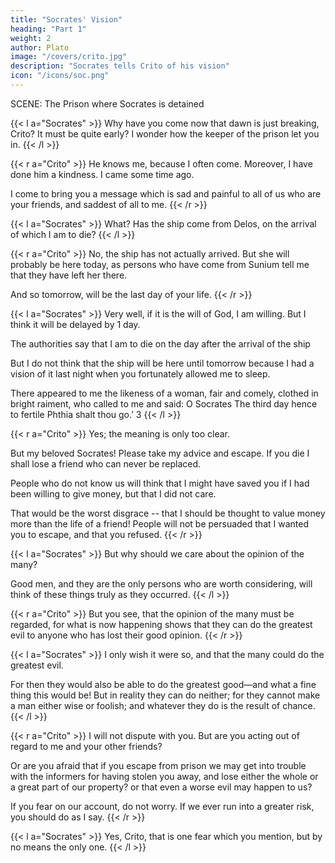 ```yaml
---
title: "Socrates' Vision"
heading: "Part 1"
weight: 2
author: Plato
image: "/covers/crito.jpg"
description: "Socrates tells Crito of his vision"
icon: "/icons/soc.png"
---
```





<!-- Release Date: March 1, 1999 [EBook #1657] -->

<!-- TRANSLATED BY BENJAMIN JOWETT -->



<!-- INTRODUCTION

The Crito seems intended to exhibit the character of Socrates in one light only, not as the philosopher, fulfilling a divine mission and trusting in the will of heaven, but simply as the good citizen, who having been unjustly condemned is willing to give up his life in obedience to the laws of the state . . .

The days of Socrates are drawing to a close; the fatal ship has been seen off Sunium, as he is informed by his aged friend and contemporary Crito, who visits him before the dawn has broken; he himself has been warned in a dream that on the third day he must depart. Time is precious, and Crito has come early in order to gain his consent to a plan of escape. This can be easily accomplished by his friends, who will incur no danger in making the attempt to save him, but will be disgraced for ever if they allow him to perish. He should think of his duty to his children, and not play into the hands of his enemies. Money is already provided by Crito as well as by Simmias and others, and he will have no difficulty in finding friends in Thessaly and other places.

Socrates is afraid that Crito is but pressing upon him the opinions of the many; whereas, all his life long he has followed the dictates of reason only and the opinion of the one wise or skilled man. There was a time when Crito himself had allowed the propriety of this. And although someone will say ‘the many can kill us,’ that makes no difference; but a good life, in other words, a just and honourable life, is alone to be valued. All considerations of loss of reputation or injury to his children should be dismissed: the only question is whether he would be right in attempting to escape. Crito, who is a disinterested person not having the fear of death before his eyes, shall answer this for him. Before he was condemned they had often held discussions, in which they agreed that no man should either do evil, or return evil for evil, or betray the right. Are these principles to be altered because the circumstances of Socrates are altered? Crito admits that they remain the same. Then is his escape consistent with the maintenance of them? To this Crito is unable or unwilling to reply.

Socrates proceeds:—Suppose the Laws of Athens to come and remonstrate with him: they will ask, ‘Why does he seek to overturn them?’ and if he replies, ‘They have injured him,’ will not the Laws answer, ‘Yes, but was that the agreement? Has he any objection to make to them which would justify him in overturning them? Was he not brought into the world and educated by their help, and are they not his parents? He might have left Athens and gone where he pleased, but he has lived there for seventy years more constantly than any other citizen.’ Thus he has clearly shown that he acknowledged the agreement, which he cannot now break without dishonour to himself and danger to his friends. Even in the course of the trial he might have proposed exile as the penalty, but then he declared that he preferred death to exile. And whither will he direct his footsteps? In any well-ordered state the Laws will consider him as an enemy. Possibly in a land of misrule like Thessaly he may be welcomed at first, and the unseemly narrative of his escape will be regarded by the inhabitants as an amusing tale. But if he offends them he will have to learn another sort of lesson. Will he continue to give lectures in virtue? That would hardly be decent. And how will his children be the gainers if he takes them into Thessaly, and deprives them of Athenian citizenship? Or if he leaves them behind, does he expect that they will be better taken care of by his friends because he is in Thessaly? Will not true friends care for them equally whether he is alive or dead?

Finally, they exhort him to think of justice first, and of life and children afterwards. He may now depart in peace and innocence, a sufferer and not a doer of evil. But if he breaks agreements, and returns evil for evil, they will be angry with him while he lives; and their brethren the Laws of the world below will receive him as an enemy. Such is the mystic voice which is always murmuring in his ears.

That Socrates was not a good citizen was a charge made against him during his lifetime, which has been often repeated in later ages. The crimes of Alcibiades, Critias, and Charmides, who had been his pupils, were still recent in the memory of the now restored democracy. The fact that he had been neutral in the death-struggle of Athens was not likely to conciliate popular good-will. Plato, writing probably in the next generation, undertakes the defence of his friend and master in this particular, not to the Athenians of his day, but to posterity and the world at large.

Whether such an incident ever really occurred as the visit of Crito and the proposal of escape is uncertain; Plato could easily have invented far more than that; 1 and in the selection of Crito, the aged friend, as the fittest person to make the proposal to Socrates, we seem to recognize the hand of the artist. Whether anyone who has been subjected by the laws of his country to an unjust judgment is right in attempting to escape, is a thesis about which casuists might disagree. Shelley 2 is of opinion that Socrates ‘did well to die,’ but not for the ‘sophistical’ reasons which Plato has put into his mouth. And there would be no difficulty in arguing that Socrates should have lived and preferred to a glorious death the good which he might still be able to perform. ‘A rhetorician would have had much to say upon that point.’ It may be observed however that Plato never intended to answer the question of casuistry, but only to exhibit the ideal of patient virtue which refuses to do the least evil in order to avoid the greatest, and to show his master maintaining in death the opinions which he had professed in his life. Not ‘the world,’ but the ‘one wise man,’ is still the paradox of Socrates in his last hours. He must be guided by reason, although her conclusions may be fatal to him. The remarkable sentiment that the wicked can do neither good nor evil is true, if taken in the sense, which he means, of moral evil; in his own words, ‘they cannot make a man wise or foolish.’

This little dialogue is a perfect piece of dialectic, in which granting the ‘common principle,’ there is no escaping from the conclusion. It is anticipated at the beginning by the dream of Socrates and the parody of Homer. The personification of the Laws, and of their brethren the Laws in the world below, is one of the noblest and boldest figures of speech which occur in Plato.
 -->


<!-- PERSONS OF THE DIALOGUE: Socrates, Crito. -->

SCENE: The Prison where Socrates is detained


{{< l a="Socrates" >}}
Why have you come now that dawn is just breaking, Crito? It must be quite early? I wonder how the keeper of the prison let you in.
{{< /l >}}


{{< r a="Crito" >}}
He knows me, because I often come. Moreover, I have done him a kindness. I came some time ago.

I come to bring you a message which is sad and painful to all of us who are your friends, and saddest of all to me.
{{< /r >}}

<!-- {{< l a="Socrates" >}}
Then why did you just sit and say nothing, instead of waking me up immediately?
{{< /l >}}

{{< r a="Crito" >}}
I should not have liked myself, Socrates, to be in such great trouble and unrest as you are—indeed I should not: 

I have been watching with amazement your peaceful slumbers; and for that reason I did not awake you, because I wished to minimize the pain. I have always thought you to be of a happy disposition; but never did I see anything like the easy, tranquil manner in which you bear this calamity.
{{< /r >}}


{{< l a="Socrates" >}}
When a man has reached my age, he should not be repining at the approach of death.
{{< /l >}}


{{< r a="Crito" >}}
And yet other old men find themselves in similar misfortunes, and age does not prevent them from repining.
{{< /r >}}

{{< l a="Socrates" >}}
That is true. But you have not told me why you come at this early hour.
{{< /l >}} -->



{{< l a="Socrates" >}}
What? Has the ship come from Delos, on the arrival of which I am to die?
{{< /l >}}


{{< r a="Crito" >}}
No, the ship has not actually arrived. But she will probably be here today, as persons who have come from Sunium tell me that they have left her there.

And so tomorrow, will be the last day of your life.
{{< /r >}}


{{< l a="Socrates" >}}
Very well, if it is the will of God, I am willing. But I think it will be delayed by 1 day.

The authorities say that I am to die on the day after the arrival of the ship

But I do not think that the ship will be here until tomorrow because I had a vision of it last night when you fortunately allowed me to sleep.

There appeared to me the likeness of a woman, fair and comely, clothed in bright raiment, who called to me and said: O Socrates The third day hence to fertile Phthia shalt thou go.’ 3
{{< /l >}}


{{< r a="Crito" >}}
Yes; the meaning is only too clear. 

But my beloved Socrates! Please take my advice and escape. If you die I shall lose a friend who can never be replaced. 

People who do not know us will think that I might have saved you if I had been willing to give money, but that I did not care. 

That would be the worst disgrace -- that I should be thought to value money more than the life of a friend! People will not be persuaded that I wanted you to escape, and that you refused.
{{< /r >}}


{{< l a="Socrates" >}}
But why should we care about the opinion of the many? 

Good men, and they are the only persons who are worth considering, will think of these things truly as they occurred.
{{< /l >}}


{{< r a="Crito" >}}
But you see, that the opinion of the many must be regarded, for what is now happening shows that they can do the greatest evil to anyone who has lost their good opinion.
{{< /r >}}


{{< l a="Socrates" >}}
I only wish it were so, and that the many could do the greatest evil. 

For then they would also be able to do the greatest good—and what a fine thing this would be! But in reality they can do neither; for they cannot make a man either wise or foolish; and whatever they do is the result of chance.
{{< /l >}}


{{< r a="Crito" >}}
I will not dispute with you. But are you acting out of regard to me and your other friends? 

Or are you afraid that if you escape from prison we may get into trouble with the informers for having stolen you away, and lose either the whole or a great part of our property? or that even a worse evil may happen to us? 

If you fear on our account, do not worry. If we ever run into a greater risk, you should do as I say.
{{< /r >}}


{{< l a="Socrates" >}}
Yes, Crito, that is one fear which you mention, but by no means the only one.
{{< /l >}}

